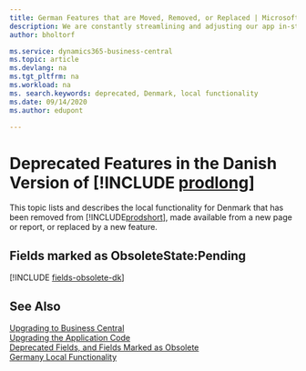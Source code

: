```yaml
---
title: German Features that are Moved, Removed, or Replaced | Microsoft Docs
description: We are constantly streamlining and adjusting our app in-step with market developments. Read about the features for Denmark that we have moved, removed, or replaced.
author: bholtorf

ms.service: dynamics365-business-central
ms.topic: article
ms.devlang: na
ms.tgt_pltfrm: na
ms.workload: na
ms. search.keywords: deprecated, Denmark, local functionality
ms.date: 09/14/2020
ms.author: edupont

---
```


# Deprecated Features in the Danish Version of [!INCLUDE [prodlong](../developer/includes/prodlong.md)]

This topic lists and describes the local functionality for Denmark that has been removed from [!INCLUDE[prodshort](../developer/includes/prodshort.md)], made available from a new page or report, or replaced by a new feature.

## Fields marked as ObsoleteState:Pending

[!INCLUDE [fields-obsolete-dk](../includes/fields-obsolete-dk.md)]

## See Also

[Upgrading to Business Central](upgrading-to-business-central.md)  
[Upgrading the Application Code](upgrading-the-application-code.md)  
[Deprecated Fields, and Fields Marked as Obsolete](deprecated-fields.md)  
[Germany Local Functionality](/dynamics365/business-central/LocalFunctionality/Denmark/denmark-local-functionality)  
